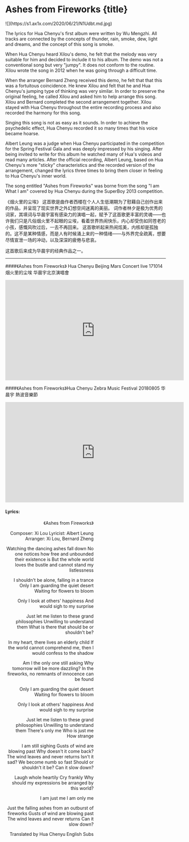 # Ashes from Fireworks {title}
<div class="background" markdown="1">
![](https://s1.ax1x.com/2020/06/21/N1Udbt.md.jpg)
</div>

The lyrics for Hua Chenyu's first album were written by Wu Mengzhi. All tracks are connected by the concepts of thunder, rain, smoke, dew, light and dreams, and the concept of this song is smoke.

When Hua Chenyu heard Xilou's demo, he felt that the melody was very suitable for him and decided to include it to his album. The demo was not a conventional song but very "jumpy". It does not conform to the routine. Xilou wrote the song in 2012 when he was going through a difficult time. 

When the arranger Bernard Zheng received this demo, he felt that that this was a fortuitous coincidence. He knew Xilou and felt that he and Hua Chenyu's jumping type of thinking was very similar. In order to preserve the original feeling, he called Xilou and asked him to help arrange this song. Xilou and Bernard completed the second arrangement together. Xilou stayed with Hua Chenyu throughout the entire recording process and also recorded the harmony for this song.

Singing this song is not as easy as it sounds. In order to achieve the psychedelic effect, Hua Chenyu recorded it so many times that his voice became hoarse.

Albert Leung was a judge when Hua Chenyu participated in the competition for the Spring Festival Gala and was deeply impressed by his singing. After being invited to write for this album he watched many of Hua's videos and read many articles. After the official recording, Albert Leung, based on Hua Chenyu's more "sticky" characteristics and the recorded version of the arrangement, changed the lyrics three times to bring them closer in feeling to Hua Chenyu's inner world.

The song entitled "Ashes from Fireworks" was borne from the song "I am What I am" covered by Hua Chenyu during the SuperBoy 2013 competition.

《烟火里的尘埃》
这首歌是曲作者西楼在个人人生低潮期为了慰藉自己创作出来的作品，并呈现了现实世界之外幻想空间迷离的美丽。
词作者林夕是极为优秀的词家，其填词与华晨宇富有感染力的演唱一起，赋予了这首歌更丰富的灵魂——也许我们只是凡俗烟火里不起眼的尘埃，看着世界热闹快乐，内心却受伤如同苍老的小孩，感慨风吹过后，一去不再回来。
这首歌听起来热闹炫美，内核却是孤独的。这不是某种情感，而是人有时候涌上来的一种情绪——与外界完全疏离，想要尽情宣泄一场的冲动，以及深深的疲倦与悲哀。

这首歌后来成为华晨宇的经典作品之一。

---------------------------------

####《Ashes from Fireworks》 Hua Chenyu Beijing Mars Concert live 171014
烟火里的尘埃 华晨宇北京演唱會

<iframe width="560" height="315" src="https://www.youtube.com/embed/WpzWo2oSDZg" frameborder="0" allow="accelerometer; autoplay; encrypted-media; gyroscope; picture-in-picture" allowfullscreen></iframe>

####《Ashes from Fireworks》Hua Chenyu Zebra Music Festival 20180805
华晨宇 熱波音樂節

<iframe width="560" height="315" src="https://www.youtube.com/embed/s4EIqlcQLeQ" frameborder="0" allow="accelerometer; autoplay; encrypted-media; gyroscope; picture-in-picture" allowfullscreen></iframe>

#### Lyrics:
<div class="box">
<div class="lyrics" style="width: 55%; text-align: right">
《Ashes from Fireworks》

Composer: Xi Lou
Lyricist: Albert Leung
Arranger: Xi Lou, Bernard Zheng

Watching the dancing ashes fall down
No one notices how free and unbounded their existence is
But the whole world loves the bustle
and cannot stand my listlessness

I shouldn't be alone, falling in a trance
Only I am guarding the quiet desert
Waiting for flowers to bloom

Only I look at others' happiness
And would sigh to my surprise

Just let me listen to these grand philosophies
Unwilling to understand them
What is there that should be or shouldn't be?

In my heart, there lives an elderly child
If the world cannot comprehend me,
then I would confess to the shadow

Am I the only one still asking
Why tomorrow will be more dazzling?
In the fireworks, no remnants of innocence can be found

Only I am guarding the quiet desert
Waiting for flowers to bloom

Only I look at others' happiness
And would sigh to my surprise

Just let me listen to these grand philosophies
Unwilling to understand them
There's only me
Who is just me
How strange

I am still sighing
Gusts of wind are blowing past
Why doesn't it come back?
The wind leaves and never returns
Isn't it sad?
We become numb so fast
Should or shouldn't it be?
Can it slow down?

Laugh whole heartily
Cry frankly
Why should my expressions be arranged
by this world?

I am just me
I am only me

Just the falling ashes from an outburst of fireworks
Gusts of wind are blowing past
The wind leaves and never returns
Can it slow down?

Translated by Hua Chenyu English Subs
</div>